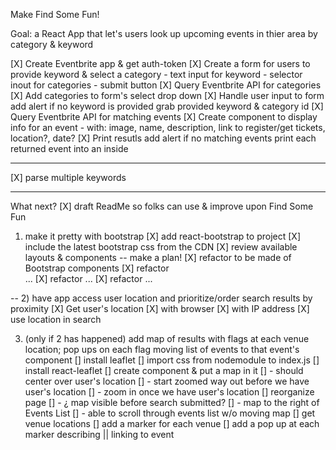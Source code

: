 Make Find Some Fun!

Goal: a React App that let's users look up upcoming events in thier area by category & keyword 

[X] Create Eventbrite app & get auth-token
[X] Create a form for users to provide keyword & select a category
    - text input for keyword
    - selector inout for categories
    - submit button
[X] Query Eventbrite API for categories 
[X] Add categories to form's select drop down
[X] Handle user input to form 
    add alert if no keyword is provided
    grab provided keyword & category id
[X] Query Eventbrite API for matching events
[X] Create component to display info for an event <Event />
    - with: image, name, description, link to register/get tickets, location?, date?
[X] Print resutls
    add alert if no matching events
    print each returned event into an <Event /> inside <EventsList />

--- 
[X] parse multiple keywords

---
What next? 
[X] draft ReadMe so folks can use & improve upon Find Some Fun

1) make it pretty with bootstrap
[X] add react-bootstrap to project
[X] include the latest bootstrap css from the CDN
[X] review available layouts & components -- make a plan!
[X] refactor <App /> to be made of Bootstrap components
[X] refactor <Form /> ...
[X] refactor <EventsList /> ...
[X] refactor <Event /> ... 

--
2) have app access user location and prioritize/order search results by proximity
[X] Get user's location
    [X] with browser
    [X] with IP address
[X] use location in search

3) (only if 2 has happened) add map of results with flags at each venue location; pop ups on each flag moving list of events to that event's component
[] install leaflet
[] import css from nodemodule to index.js
[] install react-leaflet
[] create <Map /> component & put a map in it
    [] - should center over user's location
    [] - start zoomed way out before we have user's location
    [] - zoom in once we have user's location
[] reorganize page 
    [] - ¿ map visible before search submitted?
    [] - map to the right of Events List 
    [] - able to scroll through events list w/o moving map
[] get venue locations
[] add a marker for each venue
[] add a pop up at each marker describing || linking to event  